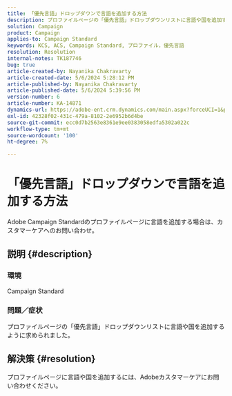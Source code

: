 ```yaml
---
title: 「優先言語」ドロップダウンで言語を追加する方法
description: プロファイルページの「優先言語」ドロップダウンリストに言語や国を追加する方法を説明します。
solution: Campaign
product: Campaign
applies-to: Campaign Standard
keywords: KCS, ACS, Campaign Standard, プロファイル，優先言語
resolution: Resolution
internal-notes: TK187746
bug: true
article-created-by: Nayanika Chakravarty
article-created-date: 5/6/2024 5:28:12 PM
article-published-by: Nayanika Chakravarty
article-published-date: 5/6/2024 5:39:56 PM
version-number: 6
article-number: KA-14871
dynamics-url: https://adobe-ent.crm.dynamics.com/main.aspx?forceUCI=1&pagetype=entityrecord&etn=knowledgearticle&id=bdf962ff-cd0b-ef11-9f8a-6045bd0065b6
exl-id: 42328f02-431c-479a-8102-2e6952b6d4be
source-git-commit: ecc0d7b2563e8361e9ee0383058edfa5302a022c
workflow-type: tm+mt
source-wordcount: '100'
ht-degree: 7%

---
```


# 「優先言語」ドロップダウンで言語を追加する方法


Adobe Campaign Standardのプロファイルページに言語を追加する場合は、カスタマーケアへのお問い合わせ。

## 説明 {#description}


### <b>環境</b>

Campaign Standard

### <b>問題／症状</b>

プロファイルページの「優先言語」ドロップダウンリストに言語や国を追加するように求められました。


## 解決策 {#resolution}


プロファイルページに言語や国を追加するには、Adobeカスタマーケアにお問い合わせください。
